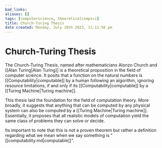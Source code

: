 ```yaml
---
bad_links: 
aliases: []
tags: [computerscience, theoreticalcompsci]
title: Church-Turing Thesis
date created: Monday, July 10th 2023, 11:11:56 pm
---
```

# Church-Turing Thesis

The Church-Turing Thesis, named after mathematicians Alonzo Church and [[Alan Turing|Alan Turing]] is a theoretical proposition in the field of computer science. It posits that a function on the natural numbers is [[Computability|computable]] by a human following an algorithm, ignoring resource limitations, if and only if its [[Computability|computable]] by a [[Turing Machine|Turing machine]].

This thesis laid the foundation for the field of computation theory. More broadly, it suggests that anything that can be computed by any physical system can also be computed by a [[Turing Machine|Turing machine]]. Essentially, it proposes that all realistic models of computation yield the same class of problems they can solve or decide.

Its important to note that this is not a proven theorem but rather a definition regarding what we mean when we say something is "[[computability.md|computable]]".
